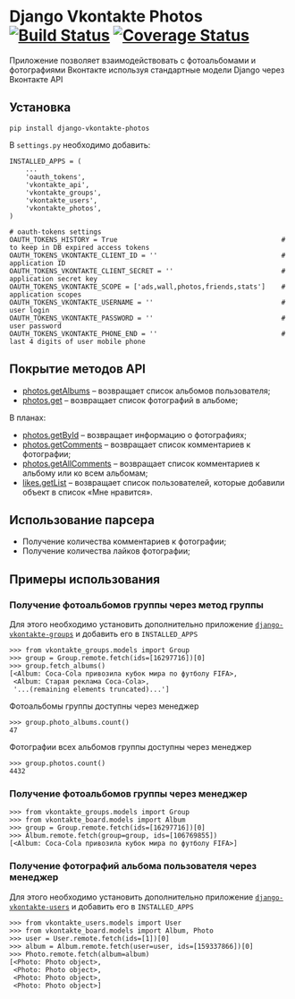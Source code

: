 Django Vkontakte Photos [![Build Status](https://travis-ci.org/ramusus/django-vkontakte-photos.png?branch=master)](https://travis-ci.org/ramusus/django-vkontakte-photos) [![Coverage Status](https://coveralls.io/repos/ramusus/django-vkontakte-photos/badge.png?branch=master)](https://coveralls.io/r/ramusus/django-vkontakte-photos)
=======================

Приложение позволяет взаимодействовать с фотоальбомами и фотографиями Вконтакте используя стандартные модели Django через Вконтакте API

Установка
---------

    pip install django-vkontakte-photos

В `settings.py` необходимо добавить:

    INSTALLED_APPS = (
        ...
        'oauth_tokens',
        'vkontakte_api',
        'vkontakte_groups',
        'vkontakte_users',
        'vkontakte_photos',
    )

    # oauth-tokens settings
    OAUTH_TOKENS_HISTORY = True                                         # to keep in DB expired access tokens
    OAUTH_TOKENS_VKONTAKTE_CLIENT_ID = ''                               # application ID
    OAUTH_TOKENS_VKONTAKTE_CLIENT_SECRET = ''                           # application secret key
    OAUTH_TOKENS_VKONTAKTE_SCOPE = ['ads,wall,photos,friends,stats']    # application scopes
    OAUTH_TOKENS_VKONTAKTE_USERNAME = ''                                # user login
    OAUTH_TOKENS_VKONTAKTE_PASSWORD = ''                                # user password
    OAUTH_TOKENS_VKONTAKTE_PHONE_END = ''                               # last 4 digits of user mobile phone

Покрытие методов API
--------------------

* [photos.getAlbums](http://vk.com/developers.php?oid=-1&p=photos.getAlbums) – возвращает список альбомов пользователя;
* [photos.get](http://vk.com/developers.php?oid=-1&p=photos.get) – возвращает список фотографий в альбоме;

В планах:

* [photos.getById](http://vk.com/developers.php?oid=-1&p=photos.getById) – возвращает информацию о фотографиях;
* [photos.getComments](http://vk.com/developers.php?oid=-1&p=photos.getComments) – возвращает список комментариев к фотографии;
* [photos.getAllComments](http://vk.com/developers.php?oid=-1&p=photos.getAllComments) – возвращает список комментариев к альбому или ко всем альбомам;
* [likes.getList](http://vk.com/developers.php?oid=-1&p=photos.getAllComments) – возвращает список пользователей, которые добавили объект в список «Мне нравится».

Использование парсера
---------------------

* Получение количества комментариев к фотографии;
* Получение количества лайков фотографии;

Примеры использования
---------------------

### Получение фотоальбомов группы через метод группы

Для этого необходимо установить дополнительно приложение
[`django-vkontakte-groups`](http://github.com/ramusus/django-vkontakte-groups/) и добавить его в `INSTALLED_APPS`

    >>> from vkontakte_groups.models import Group
    >>> group = Group.remote.fetch(ids=[16297716])[0]
    >>> group.fetch_albums()
    [<Album: Coca-Cola привозила кубок мира по футболу FIFA>,
     <Album: Старая реклама Coca-Cola>,
     '...(remaining elements truncated)...']

Фотоальбомы группы доступны через менеджер

    >>> group.photo_albums.count()
    47

Фотографии всех альбомов группы доступны через менеджер

    >>> group.photos.count()
    4432

### Получение фотоальбомов группы через менеджер

    >>> from vkontakte_groups.models import Group
    >>> from vkontakte_board.models import Album
    >>> group = Group.remote.fetch(ids=[16297716])[0]
    >>> Album.remote.fetch(group=group, ids=[106769855])
    [<Album: Coca-Cola привозила кубок мира по футболу FIFA>]

### Получение фотографий альбома пользователя через менеджер

Для этого необходимо установить дополнительно приложение
[`django-vkontakte-users`](http://github.com/ramusus/django-vkontakte-users/) и добавить его в `INSTALLED_APPS`

    >>> from vkontakte_users.models import User
    >>> from vkontakte_board.models import Album, Photo
    >>> user = User.remote.fetch(ids=[1])[0]
    >>> album = Album.remote.fetch(user=user, ids=[159337866])[0]
    >>> Photo.remote.fetch(album=album)
    [<Photo: Photo object>,
     <Photo: Photo object>,
     <Photo: Photo object>,
     <Photo: Photo object>]